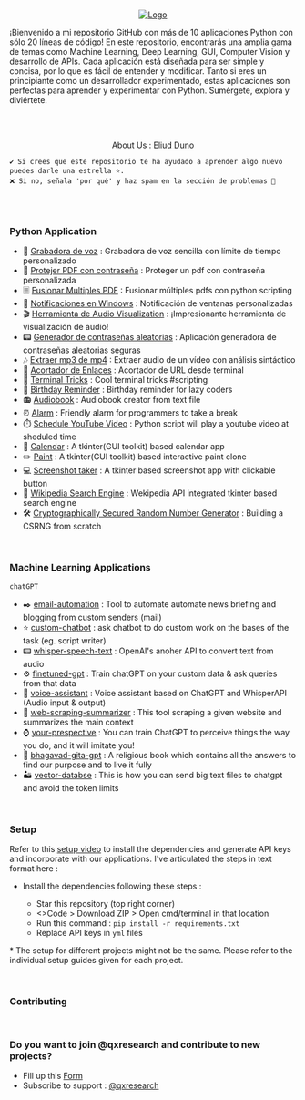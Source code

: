  <br />
<p align="center">
  <a href="https://eliudduno.github.io/">
    <img src="https://blogthinkbig.com/wp-content/uploads/sites/4/2019/03/Python-Example-Logo-e1555498232969.jpg?resize=450%2C220](https://media.telefonicatech.com/telefonicatech/uploads/2021/1/49257_Pythonlogo.jpg" alt="Logo">
  </a>

</p>



¡Bienvenido a mi repositorio GitHub con más de 10 aplicaciones Python con sólo 20 líneas de código! En este repositorio, encontrarás una amplia gama de temas como Machine Learning, Deep Learning, GUI, Computer Vision y desarrollo de APIs. Cada aplicación está diseñada para ser simple y concisa, por lo que es fácil de entender y modificar. Tanto si eres un principiante como un desarrollador experimentado, estas aplicaciones son perfectas para aprender y experimentar con Python. Sumérgete, explora y diviértete.

<br>
<br>

<p align="center">
About Us : 
  <a href="">
    Eliud Duno
  </a>

</p>
  
```
✔️ Si crees que este repositorio te ha ayudado a aprender algo nuevo puedes darle una estrella ⭐. 
❌ Si no, señala 'por qué' y haz spam en la sección de problemas 🚩
```

<br>
<br>

### Python Application

* 📼 [Grabadora de voz](https://github.com/eliudduno/my-portfolio/tree/main/Applications/voice_recorder) : Grabadora de voz sencilla con límite de tiempo personalizado 
* 🔑 [Protejer PDF con contraseña](https://github.com/eliudduno/my-portfolio/tree/main/Applications/Proteger%20contrase%C3%B1a%20PDF) : Proteger un pdf con contraseña personalizada 
* 🗏 [Fusionar Multiples PDF](https://github.com/eliudduno/my-portfolio/tree/main/Applications/Fusionar%20varios%20PDF) : Fusionar múltiples pdfs con python scripting
* 🔔 [Notificaciones en Windows](https://github.com/eliudduno/my-portfolio/tree/main/Applications/Notificationn%20windows) : Notificación de ventanas personalizadas
* 🎬 [Herramienta de Audio Visualization](https://github.com/eliudduno/my-portfolio/tree/main/Applications/Audio_Visualization_Tool) : ¡Impresionante herramienta de visualización de audio! 
* 📟 [Generador de contraseñas aleatorias](https://github.com/eliudduno/my-portfolio/tree/main/Applications/Generador%20de%20contrase%C3%B1as%20aleatorias) : Aplicación generadora de contraseñas aleatorias seguras 
* 🎶 [Extraer mp3 de mp4](https://github.com/eliudduno/my-portfolio/tree/main/Applications/Extraer%20mp3%20de%20mp4) : Extraer audio de un vídeo con análisis sintáctico
* 🔗 [Acortador de Enlaces](https://github.com/eliudduno/my-portfolio/tree/main/Applications/Acortador%20y%20extractor%20de%20enlaces) : Acortador de URL desde terminal
* 🔋 [Terminal Tricks](https://github.com/qxresearch/qxresearch-event-1/tree/master/Applications/Terminal%20Tricks) : Cool terminal tricks #scripting
* 🎂 [Birthday Reminder](https://github.com/qxresearch/qxresearch-event-1/tree/master/Applications/Birthday%20Reminder) : Birthday reminder for lazy coders
* 📻 [Audiobook](https://github.com/qxresearch/qxresearch-event-1/tree/master/Applications/audiobook) : Audiobook creator from text file 
* ⏰ [Alarm](https://github.com/qxresearch/qxresearch-event-1/tree/master/Applications/Alarm) : Friendly alarm for programmers to take a break
* ⏱️ [Schedule YouTube Video](https://github.com/xiaowuc2/Schedule-YouTube-video-Python/blob/master/python%20code.py) : Python script will play a youtube video at sheduled time
* 📆 [Calendar](https://github.com/qxresearch/qxresearch-event-1/tree/master/Applications/Calendar) : A tkinter(GUI toolkit) based calendar app 
* ✏️ [Paint](https://github.com/qxresearch/qxresearch-event-1/tree/master/Applications/Paint) : A tkinter(GUI toolkit) based interactive paint clone
* 💻 [Screenshot taker](https://github.com/qxresearch/qxresearch-event-1/tree/master/Applications/ScreenShot) : A tkinter based screenshot app with clickable button
* 📖 [Wikipedia Search Engine](https://github.com/qxresearch/qxresearch-event-1/tree/master/Applications/Search%20Engine) : Wekipedia API integrated tkinter based search engine
* 🛠️ [Cryptographically Secured Random Number Generator](https://github.com/qxresearch/qxresearch-event-1/tree/master/Applications/CSPRNG) : Building a CSRNG from scratch




<br>

### Machine Learning Applications 

`chatGPT`

- ✒️ [email-automation](https://github.com/xiaowuc2/ChatGPT-Python-Applications/tree/main/email-automation) : Tool to automate automate news briefing and blogging from custom senders (mail) 
- ⭐ [custom-chatbot](https://github.com/xiaowuc2/ChatGPT-Python-Applications/tree/main/chatbot) : ask chatbot to do custom work on the bases of the task (eg. script writer) 
- 📟 [whisper-speech-text](https://github.com/xiaowuc2/ChatGPT-Python-Applications/tree/main/whisper-speech-text) : OpenAI's anoher API to convert text from audio
- ⚙️ [finetuned-gpt](https://github.com/xiaowuc2/ChatGPT-Python-Applications/tree/main/finetuned-gpt) : Train chatGPT on your custom data & ask queries from that data
- 💠 [voice-assistant](https://github.com/xiaowuc2/ChatGPT-Python-Applications/tree/main/voice-assistant) : Voice assistant based on ChatGPT and WhisperAPI (Audio input & output) 
- 🐻 [web-scraping-summarizer](https://github.com/xiaowuc2/ChatGPT-Python-Applications/tree/main/web-scraping-summarizer) : This tool scraping a given website and summarizes the main context
- ⌚ [your-prespective](https://raw.githubusercontent.com/xiaowuc2/ChatGPT-Python-Applications/main/resource/git4.png) : You can train ChatGPT to perceive things the way you do, and it will imitate you!
- 📖 [bhagavad-gita-gpt](https://raw.githubusercontent.com/xiaowuc2/ChatGPT-Python-Applications/main/resource/git4.png) : A religious book which contains all the answers to find our purpose and to live it fully
- 🏜 [vector-databse](https://github.com/xiaowuc2/ChatGPT-Python-Applications/blob/main/vector-database/Vector_Databse.ipynb) : This is how you can send big text files to chatgpt and avoid the token limits


<br>

### Setup 

Refer to this [setup video](https://youtu.be/beEBeQw5tpc) to install the dependencies and generate API keys and incorporate with our applications. I've articulated the steps in text format here : 

- Install the dependencies following these steps : 

  - Star this repository (top right corner) 
  - <>Code > Download ZIP > Open cmd/terminal in that location
  - Run this command : `pip install -r requirements.txt`
  - Replace API keys in `yml` files 

\* The setup for different projects might not be the same. Please refer to the individual setup guides given for each project.

<br>

### Contributing

<br>


### Do you want to join @qxresearch and contribute to new projects? 

* Fill up this [Form](https://forms.gle/tqR8Pa6j27CHaorT6)
* Subscribe to support : [@qxresearch](https://www.youtube.com/qxresearch) 
